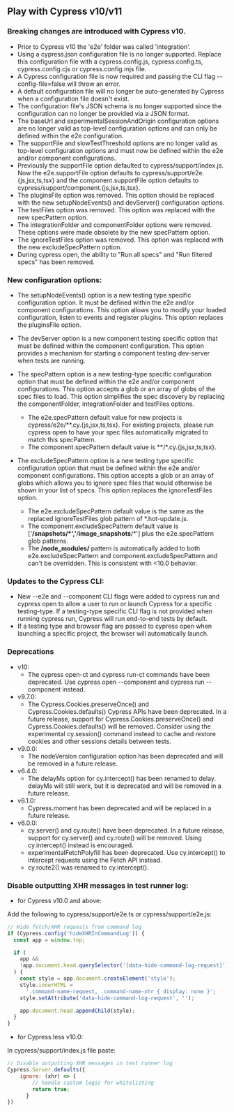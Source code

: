## Play with Cypress v10/v11

### Breaking changes are introduced with Cypress v10.

- Prior to Cypress v10 the 'e2e' folder was called 'integration'.
- Using a cypress.json configuration file is no longer supported. Replace this configuration file with a cypress.config.js, cypress.config.ts, cypress.config.cjs or cypress.config.mjs file.
- A Cypress configuration file is now required and passing the CLI flag --config-file=false will throw an error.
- A default configuration file will no longer be auto-generated by Cypress when a configuration file doesn't exist.
- The configuration file's JSON schema is no longer supported since the configuration can no longer be provided via a JSON format.
- The baseUrl and experimentalSessionAndOrigin configuration options are no longer valid as top-level configuration options and can only be defined within the e2e configuration.
- The supportFile and slowTestThreshold options are no longer valid as top-level configuration options and must now be defined within the e2e and/or component configurations.
- Previously the supportFile option defaulted to cypress/support/index.js. Now the e2e.supportFile option defaults to cypress/support/e2e.{js,jsx,ts,tsx} and the component.supportFile option defaults to cypress/support/component.{js,jsx,ts,tsx}.
- The pluginsFile option was removed. This option should be replaced with the new setupNodeEvents() and devServer() configuration options.
- The testFiles option was removed. This option was replaced with the new specPattern option.
- The integrationFolder and componentFolder options were removed. These options were made obsolete by the new specPattern option.
- The ignoreTestFiles option was removed. This option was replaced with the new excludeSpecPattern option.
- During cypress open, the ability to "Run all specs" and "Run filtered specs" has been removed.

### New configuration options:
- The setupNodeEvents() option is a new testing type specific configuration option. It must be defined within the e2e and/or component configurations. This option allows you to modify your loaded configuration, listen to events and register plugins. This option replaces the pluginsFile option.
- The devServer option is a new component testing specific option that must be defined within the component configuration. This option provides a mechanism for starting a component testing dev-server when tests are running.
- The specPattern option is a new testing-type specific configuration option that must be defined within the e2e and/or component configurations. This option accepts a glob or an array of globs of the spec files to load. This option simplifies the spec discovery by replacing the componentFolder, integrationFolder and testFiles options.
     - The e2e.specPattern default value for new projects is cypress/e2e/**.cy.{js,jsx,ts,tsx}. For existing projects, please run cypress open to have your spec files automatically migrated to match this specPattern.
     - The component.specPattern default value is **/*.cy.{js,jsx,ts,tsx}.
- The excludeSpecPattern option is a new testing type specific configuration option that must be defined within the e2e and/or component configurations. This option accepts a glob or an array of globs which allows you to ignore spec files that would otherwise be shown in your list of specs. This option replaces the ignoreTestFiles option.

    - The e2e.excludeSpecPattern default value is the same as the replaced ignoreTestFiles glob pattern of *.hot-update.js.
    - The component.excludeSpecPattern default value is ['**/__snapshots__/*','**/__image_snapshots__/*'] plus the e2e.specPattern glob patterns.
    - The **/node_modules/** pattern is automatically added to both e2e.excludeSpecPattern and component.excludeSpecPattern and can't be overridden. This is consistent with <10.0 behavior.

### Updates to the Cypress CLI:
- New --e2e and --component CLI flags were added to cypress run and cypress open to allow a user to run or launch Cypress for a specific testing-type. If a testing-type specific CLI flag is not provided when running cypress run, Cypress will run end-to-end tests by default.
- If a testing type and browser flag are passed to cypress open when launching a specific project, the browser will automatically launch.

### Deprecations
- v10:
    - The cypress open-ct and cypress run-ct commands have been deprecated. Use cypress open --component and cypress run --component instead.
- v9.7.0:
    - The Cypress.Cookies.preserveOnce() and Cypress.Cookies.defaults() Cypress APIs have been deprecated. In a future release, support for Cypress.Cookies.preserveOnce() and Cypress.Cookies.defaults() will be removed. Consider using the experimental cy.session() command instead to cache and restore cookies and other sessions details between tests.
- v9.0.0:
    - The nodeVersion configuration option has been deprecated and will be removed in a future release.
- v6.4.0:
    - The delayMs option for cy.intercept() has been renamed to delay. delayMs will still work, but it is deprecated and will be removed in a future release.
- v6.1.0:
    - Cypress.moment has been deprecated and will be replaced in a future release.
- v6.0.0:
    - cy.server() and cy.route() have been deprecated. In a future release, support for cy.server() and cy.route() will be removed. Using cy.intercept() instead is encouraged.
    - experimentalFetchPolyfill has been deprecated. Use cy.intercept() to intercept requests using the Fetch API instead.
    - cy.route2() was renamed to cy.intercept().


### Disable outputting XHR messages in test runner log:
- for Cypress v10.0 and above:

Add the following to cypress/support/e2e.ts or cypress/support/e2e.js:
```javascript
// Hide fetch/XHR requests from command log
if (Cypress.config('hideXHRInCommandLog')) {
  const app = window.top;

  if (
    app &&
    !app.document.head.querySelector('[data-hide-command-log-request]')
  ) {
    const style = app.document.createElement('style');
    style.innerHTML =
      '.command-name-request, .command-name-xhr { display: none }';
    style.setAttribute('data-hide-command-log-request', '');

    app.document.head.appendChild(style);
  }
}
```
- for Cypress less v10.0:

In cypress/support/index.js file paste:
```javascript
// Disable outputting XHR messages in test runner log
Cypress.Server.defaults({
    ignore: (xhr) => {
        // handle custom logic for whitelisting
        return true;
      }
})
```